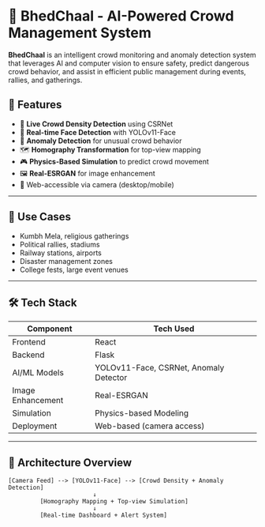 # 🐑 BhedChaal - AI-Powered Crowd Management System

**BhedChaal** is an intelligent crowd monitoring and anomaly detection system that leverages AI and computer vision to ensure safety, predict dangerous crowd behavior, and assist in efficient public management during events, rallies, and gatherings.

## 🚀 Features

- 🎥 **Live Crowd Density Detection** using CSRNet
- 👥 **Real-time Face Detection** with YOLOv11-Face
- 🧠 **Anomaly Detection** for unusual crowd behavior
- 🗺️ **Homography Transformation** for top-view mapping
- 🎮 **Physics-Based Simulation** to predict crowd movement
- 🖼️ **Real-ESRGAN** for image enhancement
- 📲 Web-accessible via camera (desktop/mobile)

---

## 📌 Use Cases

- Kumbh Mela, religious gatherings
- Political rallies, stadiums
- Railway stations, airports
- Disaster management zones
- College fests, large event venues

---

## 🛠️ Tech Stack

| Component              | Tech Used           |
|------------------------|---------------------|
| Frontend               | React               |
| Backend                | Flask               |
| AI/ML Models           | YOLOv11-Face, CSRNet, Anomaly Detector |
| Image Enhancement      | Real-ESRGAN         |
| Simulation             | Physics-based Modeling |
| Deployment             | Web-based (camera access) |

---

## 🧠 Architecture Overview

```plaintext
[Camera Feed] --> [YOLOv11-Face] --> [Crowd Density + Anomaly Detection]
                        ↓
         [Homography Mapping + Top-view Simulation]
                        ↓
         [Real-time Dashboard + Alert System]
